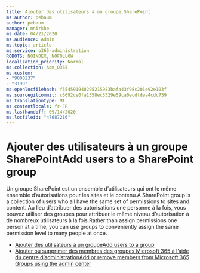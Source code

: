 ```yaml
---
title: Ajouter des utilisateurs à un groupe SharePoint
ms.author: pebaum
author: pebaum
manager: mnirkhe
ms.date: 04/21/2020
ms.audience: Admin
ms.topic: article
ms.service: o365-administration
ROBOTS: NOINDEX, NOFOLLOW
localization_priority: Normal
ms.collection: Adm_O365
ms.custom:
- "9000237"
- "3199"
ms.openlocfilehash: f554591948295215983bafa43f98c201e92e103f
ms.sourcegitcommit: c6692ce0fa1358ec3529e59ca0ecdfdea4cdc759
ms.translationtype: MT
ms.contentlocale: fr-FR
ms.lasthandoff: 09/14/2020
ms.locfileid: "47687216"
---
```

# <a name="add-users-to-a-sharepoint-group"></a><span data-ttu-id="5cb99-102">Ajouter des utilisateurs à un groupe SharePoint</span><span class="sxs-lookup"><span data-stu-id="5cb99-102">Add users to a SharePoint group</span></span>

<span data-ttu-id="5cb99-103">Un groupe SharePoint est un ensemble d’utilisateurs qui ont le même ensemble d’autorisations pour les sites et le contenu.</span><span class="sxs-lookup"><span data-stu-id="5cb99-103">A SharePoint group is a collection of users who all have the same set of permissions to sites and content.</span></span> <span data-ttu-id="5cb99-104">Au lieu d’attribuer des autorisations une personne à la fois, vous pouvez utiliser des groupes pour attribuer le même niveau d’autorisation à de nombreux utilisateurs à la fois.</span><span class="sxs-lookup"><span data-stu-id="5cb99-104">Rather than assign permissions one person at a time, you can use groups to conveniently assign the same permission level to many people at once.</span></span>

- [<span data-ttu-id="5cb99-105">Ajouter des utilisateurs à un groupe</span><span class="sxs-lookup"><span data-stu-id="5cb99-105">Add users to a group</span></span>](https://docs.microsoft.com/sharepoint/customize-sharepoint-site-permissions#add-users-to-a-group)
- [<span data-ttu-id="5cb99-106">Ajouter ou supprimer des membres des groupes Microsoft 365 à l’aide du centre d’administration</span><span class="sxs-lookup"><span data-stu-id="5cb99-106">Add or remove members from Microsoft 365 Groups using the admin center</span></span>](https://docs.microsoft.com/microsoft-365/admin/create-groups/add-or-remove-members-from-groups)
